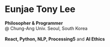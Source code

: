 <h1>Eunjae Tony Lee</h1>

<p>
  <b>Philosopher & Programmer</b>
  <br>@ Chung-Ang Univ. Seoul, South Korea
  <br><br><b>React, Python, NLP, Processing5</b> and <b>AI Ethics</b>
<p>




<!---
ej-rarus/ej-rarus is a ✨ special ✨ repository because its `README.md` (this file) appears on your GitHub profile.
You can click the Preview link to take a look at your changes.
--->

